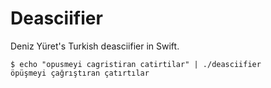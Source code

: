 # Deasciifier

Deniz Yüret's Turkish deasciifier in Swift.

```
$ echo "opusmeyi cagristiran catirtilar" | ./deasciifier
öpüşmeyi çağrıştıran çatırtılar
```
